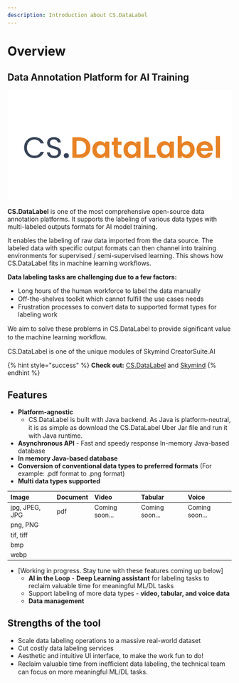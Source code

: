 ```yaml
---
description: Introduction about CS.DataLabel
---
```


# Overview

## **Data Annotation Platform for AI Training**

![](.gitbook/assets/aics_v2_output-04_white-1-.png)

**CS.DataLabel** is one of the most comprehensive open-source data annotation platforms. It supports the labeling of various data types with multi-labeled outputs formats for AI model training. 

It enables the labeling of raw data imported from the data source. The labeled data with specific output formats can then channel into training environments for supervised / semi-supervised learning. This shows how CS.DataLabel fits in machine learning workflows. 

**Data labeling tasks are challenging due to a few factors:**

* Long hours of the human workforce to label the data manually
* Off-the-shelves toolkit which cannot fulﬁll the use cases needs
* Frustration processes to convert data to supported format types for labeling work

We aim to solve these problems in CS.DataLabel to provide signiﬁcant value to the machine learning workﬂow. 

CS.DataLabel is one of the unique modules of Skymind CreatorSuite.AI  

{% hint style="success" %}
**Check out:** [CS.DataLabel](https://creatorsuite.ai/cs-datalabel/) and [Skymind](https://skymind.global/)
{% endhint %}

## Features

* **Platform-agnostic**
  * CS.DataLabel is built with Java backend. As Java is platform-neutral, it is as simple as download the CS.DataLabel Uber Jar ﬁle and run it with Java runtime.
* **Asynchronous API** - Fast and speedy response In-memory Java-based database
* **In memory Java-based database**
* **Conversion of conventional data types to preferred formats** \(For example: .pdf format to .png format\)
* **Multi data types supported**

| Image | Document | Video | Tabular | Voice |
| :--- | :--- | :--- | :--- | :--- |
| jpg, JPEG, JPG | pdf | Coming soon... | Coming soon... | Coming soon... |
| png, PNG |  |  |  |  |
| tif, tiff |  |  |  |  |
| bmp |  |  |  |  |
| webp |  |  |  |  |

* \[Working in progress. Stay tune with these features coming up below\]
  * **AI in the Loop** - **Deep Learning assistant** for labeling tasks to reclaim valuable time for meaningful ML/DL tasks
  * Support labeling of more data types - **video, tabular, and voice data**
  * **Data management**

## Strengths of the tool

* Scale data labeling operations to a massive real-world dataset 
* Cut costly data labeling services
* Aesthetic and intuitive UI interface, to make the work fun to do!
* Reclaim valuable time from ineﬃcient data labeling, the technical team can focus on more meaningful ML/DL tasks.



